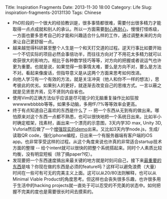Title: Inspiration Fragments
Date: 2013-11-30 18:00
Category: Life
Slug: inspiration-fragments-20131130
Tags: Chinese

* PhD阶段的一个很大的经验教训是，很多事情都很难，需要付出很多精力才能取得一点点成就和别人的承认。所以一方面需要[耐心再耐心](https://yage.ai/man-man-lai-bi-jiao-kuai.html)，慢慢打怪练级，一方面也要多思考自己的才能和兴趣适合什么样的工作，通过调整未来的方向来让自己更舒服一点。
* 越来越觉得科研甚至整个人生是一个和天打交道的过程。逆天行事比如要开始一个不切实际的项目必然会事倍功半，而往往方向对了不用花太多精力就可以收获很大的影响力。相比于各种数学技巧等等，对方向的把握或者说运气也许更为重要。也就是说，如果觉得一些事情太难，要么是方向不对，要么是方法不对。看起来像废话，但指导意义是从这两个方面来思考如何改进。
* 向他人学习有一个有效的方法，就是关注冲突（他人和你不一样的想法），思考彼此的优劣。如果别人的更好，就逐渐去改变自己的思维方式。一言以蔽之就是见贤思齐焉，见不贤则内自省也。
* 使用Vim的正确方法似乎应该是尽可能少的无脑重复操作比如狂按wwwwwbbbbb等等。如果多动脑，多用fF/?%等等效率会更高。
* 终于有点知道自己喜欢的东西是什么了 -- 把一个东西从无到有的做出来。哪怕原来对这个东西一点都不熟悉，也可以很快地把一个系统日出来。比如半小时确定框架，找素材，画出来一个漂亮的示意图，3天内学3D max, Unity 3D, Vuforia然后做了一个[增强现实的demo](http://www.youtube.com/watch?v=bvOG0S_sVUU)出来。又比如3天内学node.js，生成/读取QR code，强化iphone编程，日出来一个有服务器端有客户端的iOS app。也非常享受这样的过程。从这个角度来说也许真的非常适合startup技术方面的整理 -- 给个intent就可以很快的把整个系统搭起来。同时个人素质比较均衡，没有明显短板（除了搞paper?哎）。
* 发现要把一个东西速度搞出来最关键的地方就是时刻问自己，接下来[最重要的东西](https://yage.ai/correctness-is-meaningless.html)是啥？你现在做的东西是必须的feature吗？这样可以避免浪费（大量）时间在一些可有可无的完美主义上面。这可以从20/80法则解释，也可以从Minimal Viable Product的角度思考。但这样也会丧失很多乐趣，也许很多用于生活中的hacking projects就一直处于可以忍受的不完美的状态中。如何把握不完美的度也是需要很长时间去摸索的。